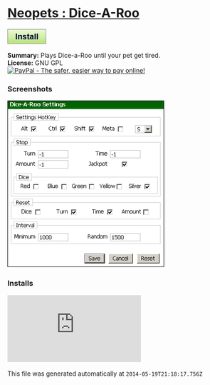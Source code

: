 # [Neopets : Dice-A-Roo](.)

[![Install](../../resources/image/install_button.jpg)](../../../../raw/master/scripts/Neopets__Dice-A-Roo/28461.user.js)

**Summary:** Plays Dice-a-Roo until your pet get tired.<br />
**License:** GNU GPL<br />
[![PayPal - The safer, easier way to pay online!](https://www.paypalobjects.com/en_US/i/btn/btn_donate_SM.gif "PayPal - The safer, easier way to pay online!")](http://goo.gl/Fv19S)

### Screenshots
![Settings](Settings.png)


### Installs
![Daily installs](http://gm.wesley.eti.br/count.php?id=scripts/file&type=image)

This file was generated automatically at `2014-05-19T21:18:17.756Z`